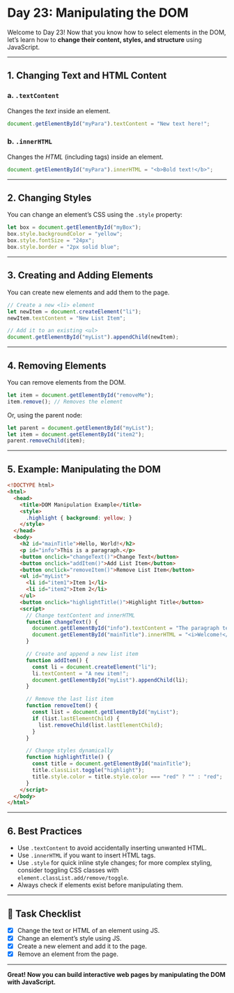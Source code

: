 # Day 23: Manipulating the DOM

Welcome to Day 23! Now that you know how to select elements in the DOM, let’s learn how to **change their content, styles, and structure** using JavaScript.

---

## 1. Changing Text and HTML Content

### a. `.textContent`

Changes the *text* inside an element.

```javascript
document.getElementById("myPara").textContent = "New text here!";
```

### b. `.innerHTML`

Changes the *HTML* (including tags) inside an element.

```javascript
document.getElementById("myPara").innerHTML = "<b>Bold text!</b>";
```

---

## 2. Changing Styles

You can change an element’s CSS using the `.style` property:

```javascript
let box = document.getElementById("myBox");
box.style.backgroundColor = "yellow";
box.style.fontSize = "24px";
box.style.border = "2px solid blue";
```

---

## 3. Creating and Adding Elements

You can create new elements and add them to the page.

```javascript
// Create a new <li> element
let newItem = document.createElement("li");
newItem.textContent = "New List Item";

// Add it to an existing <ul>
document.getElementById("myList").appendChild(newItem);
```

---

## 4. Removing Elements

You can remove elements from the DOM.

```javascript
let item = document.getElementById("removeMe");
item.remove(); // Removes the element
```

Or, using the parent node:

```javascript
let parent = document.getElementById("myList");
let item = document.getElementById("item2");
parent.removeChild(item);
```

---

## 5. Example: Manipulating the DOM

```html
<!DOCTYPE html>
<html>
  <head>
    <title>DOM Manipulation Example</title>
    <style>
      .highlight { background: yellow; }
    </style>
  </head>
  <body>
    <h2 id="mainTitle">Hello, World!</h2>
    <p id="info">This is a paragraph.</p>
    <button onclick="changeText()">Change Text</button>
    <button onclick="addItem()">Add List Item</button>
    <button onclick="removeItem()">Remove List Item</button>
    <ul id="myList">
      <li id="item1">Item 1</li>
      <li id="item2">Item 2</li>
    </ul>
    <button onclick="highlightTitle()">Highlight Title</button>
    <script>
      // Change textContent and innerHTML
      function changeText() {
        document.getElementById("info").textContent = "The paragraph text is now different!";
        document.getElementById("mainTitle").innerHTML = "<i>Welcome!</i>";
      }

      // Create and append a new list item
      function addItem() {
        const li = document.createElement("li");
        li.textContent = "A new item!";
        document.getElementById("myList").appendChild(li);
      }

      // Remove the last list item
      function removeItem() {
        const list = document.getElementById("myList");
        if (list.lastElementChild) {
          list.removeChild(list.lastElementChild);
        }
      }

      // Change styles dynamically
      function highlightTitle() {
        const title = document.getElementById("mainTitle");
        title.classList.toggle("highlight");
        title.style.color = title.style.color === "red" ? "" : "red";
      }
    </script>
  </body>
</html>
```

---

## 6. Best Practices

- Use `.textContent` to avoid accidentally inserting unwanted HTML.
- Use `.innerHTML` if you want to insert HTML tags.
- Use `.style` for quick inline style changes; for more complex styling, consider toggling CSS classes with `element.classList.add/remove/toggle`.
- Always check if elements exist before manipulating them.

---

## 🎯 Task Checklist

- [x] Change the text or HTML of an element using JS.
- [x] Change an element’s style using JS.
- [x] Create a new element and add it to the page.
- [x] Remove an element from the page.

---

**Great! Now you can build interactive web pages by manipulating the DOM with JavaScript.**